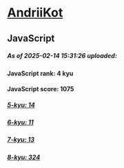 # [AndriiKot](https://www.codewars.com/users/AndriiKot) 

## JavaScript

##### As of 2025-02-14 15:31:26 uploaded:

#### JavaScript rank: 4 kyu

#### JavaScript score: 1075

##### [5-kyu: 14](https://github.com/AndriiKot/JavaScript__CodeWars/tree/main/kyu-5)

##### [6-kyu: 11](https://github.com/AndriiKot/JavaScript__CodeWars/tree/main/kyu-6)

##### [7-kyu: 13](https://github.com/AndriiKot/JavaScript__CodeWars/tree/main/kyu-7)

##### [8-kyu: 324](https://github.com/AndriiKot/JavaScript__CodeWars/tree/main/kyu-8)

